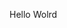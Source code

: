 Hello Wolrd












































































































































































































































































































































































































































































































































































































































































































































































































































































































































































































































































































































































































































































































































































































































































































































































































































































































































































































































































































































































































































































































































































































































































































































































































































































































































































































































































































































































































































































































































































































































































































































































































































































































































































































































































































































































































































































